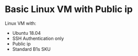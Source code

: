 # Basic Linux VM with Public ip

Linux VM with:

- Ubuntu 18.04
- SSH Authentication only
- Public ip
- Standard B1s SKU
